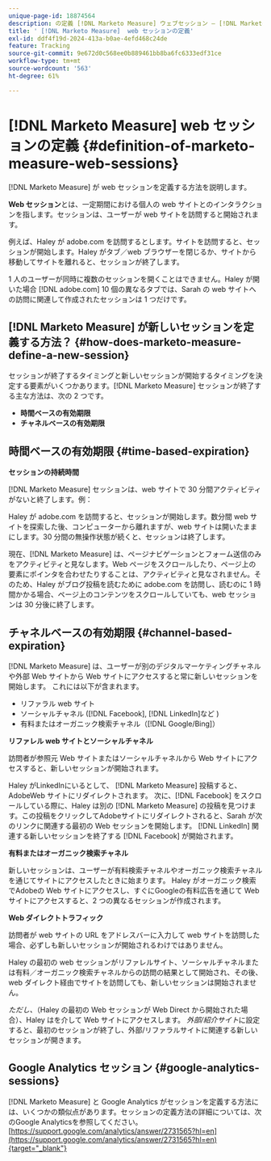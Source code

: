 ```yaml
---
unique-page-id: 18874564
description: の定義 [!DNL Marketo Measure] ウェブセッション — [!DNL Marketo Measure]
title: ' [!DNL Marketo Measure]  web セッションの定義'
exl-id: ddf4f19d-2024-413a-b0ae-4efd468c24de
feature: Tracking
source-git-commit: 9e672d0c568ee0b889461bb8ba6fc6333edf31ce
workflow-type: tm+mt
source-wordcount: '563'
ht-degree: 61%

---
```


# [!DNL Marketo Measure] web セッションの定義 {#definition-of-marketo-measure-web-sessions}

[!DNL Marketo Measure] が web セッションを定義する方法を説明します。

**Web セッション**&#x200B;とは、一定期間における個人の web サイトとのインタラクションを指します。セッションは、ユーザーが web サイトを訪問すると開始されます。

例えば、Haley が adobe.com を訪問するとします。サイトを訪問すると、セッションが開始します。Haley がタブ／web ブラウザーを閉じるか、サイトから移動してサイトを離れると、セッションが終了します。

1 人のユーザーが同時に複数のセッションを開くことはできません。Haley が開いた場合 [!DNL adobe.com] 10 個の異なるタブでは、Sarah の web サイトへの訪問に関連して作成されたセッションは 1 つだけです。

## [!DNL Marketo Measure] が新しいセッションを定義する方法？ {#how-does-marketo-measure-define-a-new-session}

セッションが終了するタイミングと新しいセッションが開始するタイミングを決定する要素がいくつかあります。[!DNL Marketo Measure] セッションが終了する主な方法は、次の 2 つです。

* **時間ベースの有効期限**
* **チャネルベースの有効期限**

## 時間ベースの有効期限 {#time-based-expiration}

**セッションの持続時間**

[!DNL Marketo Measure] セッションは、web サイトで 30 分間アクティビティがないと終了します。例：

Haley が adobe.com を訪問すると、セッションが開始します。数分間 web サイトを探索した後、コンピューターから離れますが、web サイトは開いたままにします。30 分間の無操作状態が続くと、セッションは終了します。

現在、[!DNL Marketo Measure] は、ページナビゲーションとフォーム送信のみをアクティビティと見なします。Web ページをスクロールしたり、ページ上の要素にポインタを合わせたりすることは、アクティビティと見なされません。そのため、Haley がブログ投稿を読むために adobe.com を訪問し、読むのに 1 時間かかる場合、ページ上のコンテンツをスクロールしていても、web セッションは 30 分後に終了します。

## チャネルベースの有効期限 {#channel-based-expiration}

[!DNL Marketo Measure] は、ユーザーが別のデジタルマーケティングチャネルや外部 Web サイトから Web サイトにアクセスすると常に新しいセッションを開始します。 これには以下が含まれます。

* リファラル web サイト
* ソーシャルチャネル ([!DNL Facebook], [!DNL LinkedIn]など )
* 有料またはオーガニック検索チャネル（[!DNL Google/Bing]）

**リファレル web サイトとソーシャルチャネル**

訪問者が参照元 Web サイトまたはソーシャルチャネルから Web サイトにアクセスすると、新しいセッションが開始されます。

Haley がLinkedInにいるとして、 [!DNL Marketo Measure] 投稿すると、AdobeWeb サイトにリダイレクトされます。 次に、[!DNL Facebook] をスクロールしている際に、Haley は別の [!DNL Marketo Measure] の投稿を見つけます。この投稿をクリックしてAdobeサイトにリダイレクトされると、Sarah が次のリンクに関連する最初の Web セッションを開始します。 [!DNL LinkedIn] 関連する新しいセッションを終了する [!DNL Facebook] が開始されます。

**有料またはオーガニック検索チャネル**

新しいセッションは、ユーザーが有料検索チャネルやオーガニック検索チャネルを通じてサイトにアクセスしたときに始まります。 Haley がオーガニック検索でAdobeの Web サイトにアクセスし、すぐにGoogleの有料広告を通じて Web サイトにアクセスすると、2 つの異なるセッションが作成されます。

**Web ダイレクトトラフィック**

訪問者が web サイトの URL をアドレスバーに入力して web サイトを訪問した場合、必ずしも新しいセッションが開始されるわけではありません。

Haley の最初の web セッションがリファレルサイト、ソーシャルチャネルまたは有料／オーガニック検索チャネルからの訪問の結果として開始され、その後、web ダイレクト経由でサイトを訪問しても、新しいセッションは開始されません。

_ただし、_（Haley の最初の Web セッションが Web Direct から開始された場合）、Haley はを介して Web サイトにアクセスします。 _外部/紹介サイト_&#x200B;に設定すると、最初のセッションが終了し、外部/リファラルサイトに関連する新しいセッションが開きます。

## Google Analytics セッション {#google-analytics-sessions}

[!DNL Marketo Measure] と Google Analytics がセッションを定義する方法には、いくつかの類似点があります。セッションの定義方法の詳細については、次のGoogle Analyticsを参照してください。 [https://support.google.com/analytics/answer/2731565?hl=en](https://support.google.com/analytics/answer/2731565?hl=en){target="_blank"}
